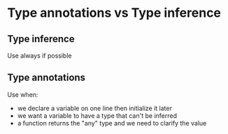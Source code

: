 # Type annotations vs Type inference
## Type inference
Use always if possible

## Type annotations
Use when:
- we declare a variable on one line then initialize it later
- we want a variable to have a type that can't be inferred
- a function returns the "any" type and we need to clarify the value
